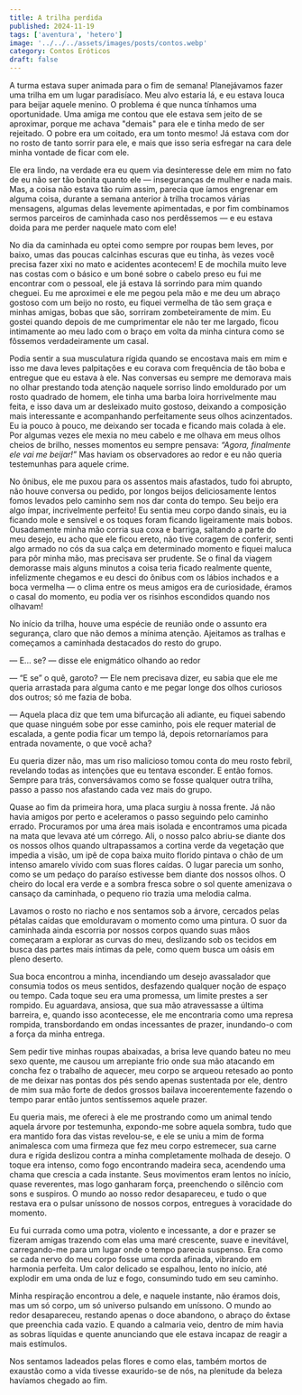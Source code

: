 ```yaml
---
title: A trilha perdida
published: 2024-11-19
tags: ['aventura', 'hetero']
image: '../../../assets/images/posts/contos.webp'
category: Contos Eróticos
draft: false
---
```

A turma estava super animada para o fim de semana! Planejávamos fazer uma trilha em um lugar paradisíaco. Meu alvo estaria lá, e eu estava louca para beijar aquele menino. O problema é que nunca tínhamos uma oportunidade. Uma amiga me contou que ele estava sem jeito de se aproximar, porque me achava "demais" para ele e tinha medo de ser rejeitado. O pobre era um coitado, era um tonto mesmo! Já estava com dor no rosto de tanto sorrir para ele, e mais que isso seria esfregar na cara dele minha vontade de ficar com ele.

Ele era lindo, na verdade era eu quem via desinteresse dele em mim no fato de eu não ser tão bonita quanto ele — inseguranças de mulher e nada mais. Mas, a coisa não estava tão ruim assim, parecia que íamos engrenar em alguma coisa, durante a semana anterior à trilha trocamos várias mensagens, algumas delas levemente apimentadas, e por fim combinamos sermos parceiros de caminhada caso nos perdêssemos — e eu estava doida para me perder naquele mato com ele!

No dia da caminhada eu optei como sempre por roupas bem leves, por baixo, umas das poucas calcinhas escuras que eu tinha, às vezes você precisa fazer xixi no mato e acidentes acontecem! E de mochila muito leve nas costas com o básico e um boné sobre o cabelo preso eu fui me encontrar com o pessoal, ele já estava lá sorrindo para mim quando cheguei. Eu me aproximei e ele me pegou pela mão e me deu um abraço gostoso com um beijo no rosto, eu fiquei vermelha de tão sem graça e minhas amigas, bobas que são, sorriram zombeteiramente de mim. Eu gostei quando depois de me cumprimentar ele não ter me largado, ficou intimamente ao meu lado com o braço em volta da minha cintura como se fôssemos verdadeiramente um casal.

Podia sentir a sua musculatura rígida quando se encostava mais em mim e isso me dava leves palpitações e eu corava com frequência de tão boba e entregue que eu estava à ele. Nas conversas eu sempre me demorava mais no olhar prestando toda atenção naquele sorriso lindo emoldurado por um rosto quadrado de homem, ele tinha uma barba loira horrivelmente mau feita, e isso dava um ar desleixado muito gostoso, deixando a composição mais interessante e acompanhando perfeitamente seus olhos acinzentados. Eu ia pouco à pouco, me deixando ser tocada e ficando mais colada à ele. Por algumas vezes ele mexia no meu cabelo e me olhava em meus olhos cheios de brilho, nesses momentos eu sempre pensava: _“Agora, finalmente ele vai me beijar!”_ Mas haviam os observadores ao redor e eu não queria testemunhas para aquele crime.

No ônibus, ele me puxou para os assentos mais afastados, tudo foi abrupto, não houve conversa ou pedido, por longos beijos deliciosamente lentos fomos levados pelo caminho sem nos dar conta do tempo. Seu beijo era algo ímpar, incrivelmente perfeito! Eu sentia meu corpo dando sinais, eu ia ficando mole e sensível e os toques foram ficando ligeiramente mais bobos. Ousadamente minha mão corria sua coxa e barriga, saltando a parte do meu desejo, eu acho que ele ficou ereto, não tive coragem de conferir, senti algo armado no cós da sua calça em determinado momento e fiquei maluca para pôr minha mão, mas precisava ser prudente. Se o final da viagem demorasse mais alguns minutos a coisa teria ficado realmente quente, infelizmente chegamos e eu desci do ônibus com os lábios inchados e a boca vermelha — o clima entre os meus amigos era de curiosidade, éramos o casal do momento, eu podia ver os risinhos escondidos quando nos olhavam!

No início da trilha, houve uma espécie de reunião onde o assunto era segurança, claro que não demos a mínima atenção. Ajeitamos as tralhas e começamos a caminhada destacados do resto do grupo.

— E... se? — disse ele enigmático olhando ao redor

— “E se” o quê, garoto? — Ele nem precisava dizer, eu sabia que ele me queria arrastada para alguma canto e me pegar longe dos olhos curiosos dos outros; só me fazia de boba.

— Aquela placa diz que tem uma bifurcação ali adiante, eu fiquei sabendo que quase ninguém sobe por esse caminho, pois ele requer material de escalada, a gente podia ficar um tempo lá, depois retornaríamos para entrada novamente, o que você acha?

Eu queria dizer não, mas um riso malicioso tomou conta do meu rosto febril, revelando todas as intenções que eu tentava esconder. E então fomos. Sempre para trás, conversávamos como se fosse qualquer outra trilha, passo a passo nos afastando cada vez mais do grupo.

Quase ao fim da primeira hora, uma placa surgiu à nossa frente. Já não havia amigos por perto e aceleramos o passo seguindo pelo caminho errado. Procuramos por uma área mais isolada e encontramos uma picada na mata que levava até um córrego. Ali, o nosso palco abriu-se diante dos os nossos olhos quando ultrapassamos a cortina verde da vegetação que impedia a visão, um ipê de copa baixa muito florido pintava o chão de um intenso amarelo vívido com suas flores caídas. O lugar parecia um sonho, como se um pedaço do paraíso estivesse bem diante dos nossos olhos. O cheiro do local era verde e a sombra fresca sobre o sol quente amenizava o cansaço da caminhada, o pequeno rio trazia uma melodia calma.

Lavamos o rosto no riacho e nos sentamos sob a árvore, cercados pelas pétalas caídas que emolduravam o momento como uma pintura. O suor da caminhada ainda escorria por nossos corpos quando suas mãos começaram a explorar as curvas do meu, deslizando sob os tecidos em busca das partes mais íntimas da pele, como quem busca um oásis em pleno deserto.

Sua boca encontrou a minha, incendiando um desejo avassalador que consumia todos os meus sentidos, desfazendo qualquer noção de espaço ou tempo. Cada toque seu era uma promessa, um limite prestes a ser rompido. Eu aguardava, ansiosa, que sua mão atravessasse a última barreira, e, quando isso acontecesse, ele me encontraria como uma represa rompida, transbordando em ondas incessantes de prazer, inundando-o com a força da minha entrega.

Sem pedir tive minhas roupas abaixadas, a brisa leve quando bateu no meu sexo quente, me causou um arrepiante frio onde sua mão atacando em concha fez o trabalho de aquecer, meu corpo se arqueou retesado ao ponto de me deixar nas pontas dos pés sendo apenas sustentada por ele, dentro de mim sua mão forte de dedos grossos bailava incoerentemente fazendo o tempo parar então juntos sentíssemos aquele prazer.

Eu queria mais, me ofereci à ele me prostrando como um animal tendo aquela árvore por testemunha, expondo-me sobre aquela sombra, tudo que era mantido fora das vistas revelou-se, e ele se uniu a mim de forma animalesca com uma firmeza que fez meu corpo estremecer, sua carne dura e rígida deslizou contra a minha completamente molhada de desejo. O toque era intenso, como fogo encontrando madeira seca, acendendo uma chama que crescia a cada instante. Seus movimentos eram lentos no início, quase reverentes, mas logo ganharam força, preenchendo o silêncio com sons e suspiros. O mundo ao nosso redor desapareceu, e tudo o que restava era o pulsar uníssono de nossos corpos, entregues à voracidade do momento.

Eu fui currada como uma potra, violento e incessante, a dor e prazer se fizeram amigas trazendo com elas uma maré crescente, suave e inevitável, carregando-me para um lugar onde o tempo parecia suspenso. Era como se cada nervo do meu corpo fosse uma corda afinada, vibrando em harmonia perfeita. Um calor delicado se espalhou, lento no início, até explodir em uma onda de luz e fogo, consumindo tudo em seu caminho.

Minha respiração encontrou a dele, e naquele instante, não éramos dois, mas um só corpo, um só universo pulsando em uníssono. O mundo ao redor desapareceu, restando apenas o doce abandono, o abraço do êxtase que preenchia cada vazio. E quando a calmaria veio, dentro de mim havia as sobras líquidas e quente anunciando que ele estava incapaz de reagir a mais estímulos.

Nos sentamos ladeados pelas flores e como elas, também mortos de exaustão como a vida tivesse exaurido-se de nós, na plenitude da beleza havíamos chegado ao fim.

